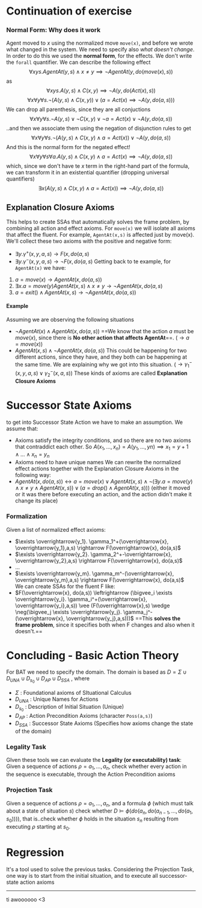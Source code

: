 # Continuation of exercise
### Normal Form: Why does it work
Agent moved to $x$ using the normalized move `move(x)`, and before we wrote what changed in the system. We need to specify also *what doesn't change*. In order to do this we used the **normal form**, for the effects. 
We don't write the `forall` quantifier. 
We can describe the following effect
$$
\forall xys. AgentAt(y,s) \wedge x \neq y \implies \neg AgentAt(y,do(move(x),s))
$$
as 
$$
\forall xys. A(y,s) \wedge C(x,y) \implies \neg A(y,do(Act(x),s))
$$
$$
\forall x \forall y \forall s. \neg(A(y,s) \wedge C(x,y)) \vee (a=Act(x) \implies\neg A(y,do(a,s)))
$$
We can drop all parenthesis, since they are all conjuctions
$$
\forall x \forall y \forall s. \neg A(y,s) \vee \neg C(x,y) \vee \neg a=Act(x) \vee \neg A(y,do(a,s))
$$
..and then we associate them using the negation of disjunction rules to get
$$
\forall x \forall y \forall s. \neg (A(y,s) \wedge C(x,y) \wedge a=Act(x)) \vee \neg A(y,do(a,s))
$$
And this is the normal form for the negated effect!
$$
\forall x \forall y \forall s \forall a. A(y,s) \wedge C(x,y) \wedge a=Act(x) \implies \neg A(y,do(a,s))
$$
which, since we don't have te $x$ term in the right-hand part of the formula, we can transform it in an existential quantifier (dropping universal quantifiers)
$$
\exists x( A(y,s) \wedge C(x,y) \wedge a=Act(x)) \implies \neg A(y,do(a,s))
$$
## Explanation Closure Axioms
This helps to create SSAs that automatically solves the frame problem, by combining all action and effect axioms.
For `move(x)` we will isolate all axioms that affect the fluent.
For example, `AgentAt(x,s)` is affected just by move(x). We'll collect these two axioms with the positive and negative form:
- $\exists y. \gamma^+(x,y,a,s) \rightarrow  F(x,do(a,s)$
- $\exists y. \gamma^-(x,y,a,s) \rightarrow  \neg F(x,do(a,s)$
Getting back to te example, for `AgentAt(x)` we have:
1. $a = move(x) \rightarrow AgentAt(x,do(a,s))$
2. $\exists x. a= move(y)AgentAt(x,s)\wedge x\neq y \rightarrow \neg AgentAt(x, do(a, s)$
3. $a = exit() \wedge AgentAt(x,s) \rightarrow \neg AgentAt(x,do(a,s))$
#### Example
Assuming we are observing the following situations
- $\neg AgentAt(x) \wedge AgentAt(x,do(a,s))$ ==We know that the action $a$ must be $move(x)$, since there is **No other action that affects AgentAt**==. ($\rightarrow a = move(x)$)
- $AgentAt(x,s) \wedge \neg AgentAt(x, do(a,s))$ This could be happening for two different actions, since they have, and they both can be happening at the same time. We are explaining why we got into this situation. ($\rightarrow \gamma_1^-(x,y,a,s) \vee \gamma_2^-(x,a,s)$)
These kinds of axioms are called **Explanation Closure Axioms**
# Successor State Axioms
to get into Successor State Action we have to make an assumption. We assume that:
- Axioms satisfy the integrity conditions, and so there are no two axioms that contraddict each other. So $A(x_1, ..., x_n) = A(y_1,...,yn) \implies x_1 = y+1 \wedge ... \wedge x_n = y_n$
- Axioms need to have unique names
We can rewrite the normalized effect actions together with the Explanation Closure Axioms in the following way:
- $AgentAt(x,do(a,s)) \leftrightarrow a = move(x) \vee AgentAt(x,s) \wedge \neg(\exists y. a=move(y) \wedge x \neq y \wedge AgentAt(x,s)) \vee (a=drop() \wedge AgentAt(x,s)))$ (either it moved or it was there before executing an action, and the action didn't make it change its place)
### Formalization
Given a list of normalized effect axioms:
- $\exists \overrightarrow{y_1}. \gamma_1^+(\overrightarrow{x}, \overrightarrow{y_1},a,s) \rightarrow F(\overrightarrow{x}, do(a,s)$  
-  $\exists \overrightarrow{y_2}. \gamma_2^+-\overrightarrow{x}, \overrightarrow{y_2},a,s) \rightarrow F(\overrightarrow{x}, do(a,s)$  
- ...
-  $\exists \overrightarrow{y_m}. \gamma_m^-(\overrightarrow{x}, \overrightarrow{y_m},a,s) \rightarrow F(\overrightarrow{x}, do(a,s)$  
We can create SSAs for the fluent F like:
- $F(\overrightarrow{x}, do(a,s)) \leftrightarrow (\bigvee_i \exists \overrightarrow{y_i}. \gamma_i^+(\overrightarrow{x}, \overrightarrow{y_i},a,s)) \vee (F(\overrightarrow{x},s) \wedge \neg(\bigvee_j \exists \overrightarrow{y_j}. \gamma_j^-(\overrightarrow{x}, \overrightarrow{y_j},a,s)))$
==This **solves the frame problem**, since it specifies both when F changes and also when it doesn't.==

# Concluding - Basic Action Theory
For BAT we need to specify the domain.
The domain is based as $D=\Sigma \cup D_{UNA} \cup D_{s_0} \cup D_{AP} \cup D_{SSA}$ , where
- $\Sigma$ : Foundational axioms of SItuational Calculus
- $D_{UNA}$ : Unique Names for Actions
- $D_{s_0}$ : Description of Initial Situation (Unique)
- $D_{AP}$ : Action Precondition Axioms (character `Poss(a,s)`)
- $D_{SSA}$ : Successor State Axioms (Specifies how axioms change the state of the domain)
### Legality Task
GIven these tools we can evaluate the **Legality (or executability) task**: Given a sequence of actions $\rho = a_1, ..., a_n$, check whether every action in the sequence is executable, through the Action Precondition axioms
### Projection Task
Given a sequence of actions $\rho = a_1, ..., a_n$, and a formula $\phi$ (which must talk about a state of situation $s$) check whether $D \models \phi (do(a_n, do(a_{n-1}, ...,do(a_1, s_0))))$, that is..check whether $\phi$ holds in the situation $s_n$ resulting from executing $\rho$ starting at $s_0$.
# Regression
It's a tool used to solve the previous tasks. Considering the Projection Task, one way is to start from the initial situation, and to execute all successor-state action axioms

---
ti awoooooo <3